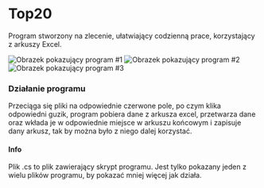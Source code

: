 # Top20
Program stworzony na zlecenie, ułatwiający codzienną prace, korzystający z arkuszy Excel.

![Obrazek pokazujący program #1](https://i.imgur.com/pU7qteb.png)
![Obrazek pokazujący program #2](https://i.imgur.com/WS52dx7.png)
![Obrazek pokazujący program #3](https://i.imgur.com/8YGQUjz.png)

### Działanie programu
Przeciąga się pliki na odpowiednie czerwone pole, po czym klika odpowiedni guzik, program pobiera dane z arkusza excel, przetwarza dane oraz wkłada je w odpowiednie miejsce w arkuszu końcowym i zapisuje dany arkusz, tak by można było z niego dalej korzystać.


#### Info
Plik .cs to plik zawierający skrypt programu.
Jest tylko pokazany jeden z wielu plików programu, by pokazać mniej więcej jak działa.
